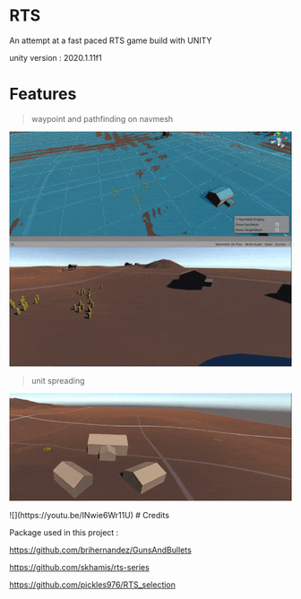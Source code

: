 # RTS
An attempt at a fast paced RTS game build with UNITY

unity version : 2020.1.11f1 

# Features

> waypoint and pathfinding on navmesh 

![](Media/rts1.gif)

> unit spreading
 
 ![](Media/rts2.gif)


<blockquote class="imgur-embed-pub" lang="en" data-id="a/bdyTDaf" data-context="false" ><a href="//imgur.com/a/bdyTDaf"></a></blockquote><script async src="//s.imgur.com/min/embed.js" charset="utf-8"></script>
![](https://youtu.be/INwie6Wr11U)
# Credits 

Package used in this project :

https://github.com/brihernandez/GunsAndBullets

https://github.com/skhamis/rts-series

https://github.com/pickles976/RTS_selection


